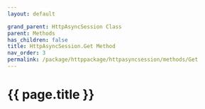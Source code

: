 ```yaml
---
layout: default

grand_parent: HttpAsyncSession Class
parent: Methods
has_children: false
title: HttpAsyncSession.Get Method
nav_order: 3
permalink: /package/httppackage/httpasyncsession/methods/Get
---
```

# {{ page.title }}